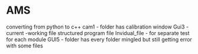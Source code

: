 # AMS
converting from python to c++
cam1 - folder has calibration window 
Gui3 - current -working file  structured program file
Invidual_file - for separate test for each module 
GUI5 - folder has every folder mingled but still getting error with some files  

